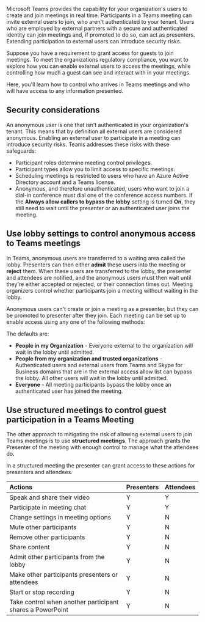 Microsoft Teams provides the capability for your organization's users to create and join meetings in real time. Participants in a Teams meeting can invite external users to join, who aren't authenticated to your tenant. Users who are employed by external partners with a secure and authenticated identity can join meetings and, if promoted to do so, can act as presenters. Extending participation to external users can introduce security risks.

Suppose you have a requirement to grant access for guests to join meetings. To meet the organizations regulatory compliance, you want to explore how you can enable external users to access the meetings, while controlling how much a guest can see and interact with in your meetings.

Here, you'll learn how to control who arrives in Teams meetings and who will have access to any information presented.

## Security considerations

An anonymous user is one that isn't authenticated in your organization's tenant. This means that by definition all external users are considered anonymous.  Enabling an external user to participate in a meeting can introduce security risks. Teams addresses these risks with these safeguards:

- Participant roles determine meeting control privileges.
- Participant types allow you to limit access to specific meetings.
- Scheduling meetings is restricted to users who have an Azure Active Directory account and a Teams license.
- Anonymous, and therefore unauthenticated, users who want to join a dial-in conference must dial one of the conference access numbers. If the **Always allow callers to bypass the lobby** setting is turned **On**, they still need to wait until the presenter or an authenticated user joins the meeting.

## Use lobby settings to control anonymous access to Teams meetings

In Teams, anonymous users are transferred to a waiting area called the lobby. Presenters can then either **admit** these users into the meeting or **reject** them. When these users are transferred to the lobby, the presenter and attendees are notified, and the anonymous users must then wait until they're either accepted or rejected, or their connection times out. Meeting organizers control whether participants join a meeting without waiting in the lobby.

Anonymous users can't create or join a meeting as a presenter, but they can be promoted to presenter after they join.
Each meeting can be set up to enable access using any one of the following methods:

The defaults are:

- **People in my Organization** - Everyone external to the organization will wait in the lobby until admitted.
- **People from my organization and trusted organizations** - Authenticated users and external users from Teams and Skype for Business domains that are in the external access allow list can bypass the lobby. All other users will wait in the lobby until admitted.
- **Everyone** - All meeting participants bypass the lobby once an authenticated user has joined the meeting.

## Use structured meetings to control guest participation in a Teams Meeting

The other approach to mitigating the risk of allowing external users to join Teams meetings is to use **structured meetings**. The approach grants the Presenter of the meeting with enough control to manage what the attendees do.

In a structured meeting the presenter can grant access to these actions for presenters and attendees. 

| Actions                                                   | Presenters | Attendees |
| :-------------------------------------------------------- | :--------- | :-------- |
| Speak and share their video                               | Y          | Y         |
| Participate in meeting chat                               | Y          | Y         |
| Change settings in meeting options                        | Y          | N         |
| Mute other participants                                   | Y          | N         |
| Remove other participants                                 | Y          | N         |
| Share content                                             | Y          | N         |
| Admit other participants from the lobby                   | Y          | N         |
| Make other participants presenters or attendees           | Y          | N         |
| Start or stop recording                                   | Y          | N         |
| Take control when another participant shares a PowerPoint | Y          | N         |
